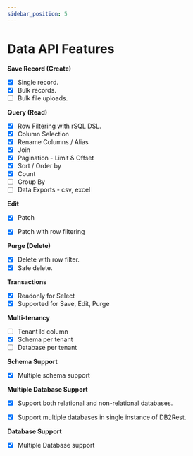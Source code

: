 ```yaml
---
sidebar_position: 5
---
```


# Data API Features

**Save Record (Create)**

- [x] Single record.
- [x] Bulk records.
- [ ] Bulk file uploads.

**Query (Read)**

- [x] Row Filtering with rSQL DSL.
- [x] Column Selection
- [x] Rename Columns / Alias
- [x] Join
- [x] Pagination - Limit & Offset
- [x] Sort / Order by
- [x] Count
- [ ] Group By
- [ ] Data Exports - csv, excel

**Edit**

- [x] Patch
- [x] Patch with row filtering


**Purge (Delete)**

- [x] Delete with row filter.
- [x] Safe delete.

**Transactions**

- [x] Readonly for Select
- [x] Supported for Save, Edit, Purge

**Multi-tenancy**

- [ ] Tenant Id column
- [x] Schema per tenant
- [ ] Database per tenant

**Schema Support**

- [x] Multiple schema support

**Multiple Database Support**

- [x] Support both relational and non-relational databases. 
- [x] <span color="blue">Support multiple databases in single instance of DB2Rest.</span>


**Database Support**

- [x] Multiple Database support
